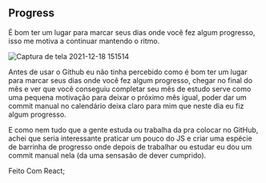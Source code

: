 ## Progress
É bom ter um lugar para marcar seus dias onde você fez algum progresso, isso me motiva a continuar mantendo o ritmo.

![Captura de tela 2021-12-18 151514](https://user-images.githubusercontent.com/88716893/146651664-276f2de0-cd83-43f5-a1fc-1d56c50602e6.jpg)

Antes de usar o Github eu não tinha percebido como é bom ter um lugar para marcar seus dias onde você fez algum progresso, chegar no final do mês e ver que você conseguiu completar seu mês de estudo serve como uma pequena motivação para deixar o próximo mês igual, poder dar um commit manual no calendário deixa claro para mim que neste dia eu fiz algum progresso.

E como nem tudo que a gente estuda ou trabalha da pra colocar no GitHub, achei que seria interessante praticar um pouco do JS e criar uma espécie de barrinha de progresso onde depois de trabalhar ou estudar eu dou um commit manual nela (da uma sensasão de dever cumprido).

Feito Com React;

